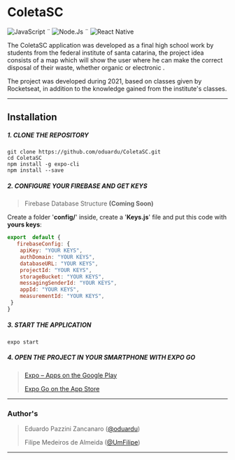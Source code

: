 # ColetaSC

 ![JavaScript](https://img.shields.io/badge/JavaScript-323330?style=for-the-badge&logo=javascript&logoColor=F7DF1E) ¨ ![Node.Js](https://img.shields.io/badge/Node.js-43853D?style=for-the-badge&logo=node.js&logoColor=white)              ¨  ![React Native](https://img.shields.io/badge/React_Native-20232A?style=for-the-badge&logo=react&logoColor=61DAFB)

The ColetaSC application was developed as a final high school work by students from the federal institute of santa catarina, the project idea consists of a map which will show the user where he can make the correct disposal of their waste, whether organic or electronic .

The project was developed during 2021, based on classes given by Rocketseat, in addition to the knowledge gained from the institute's classes.
___
## Installation 
##### 1. CLONE THE REPOSITORY
	git clone https://github.com/oduardu/ColetaSC.git
	cd ColetaSC
	npm install -g expo-cli
	npm install --save
##### 2. CONFIGURE YOUR FIREBASE AND GET KEYS
> Firebase Database Structure **(Coming Soon)**

Create a folder '**config/**' inside, create a '**Keys.js**' file and put this code with **yours keys**:
```javascript
export  default {
   firebaseConfig: {
	apiKey: "YOUR KEYS",
	authDomain: "YOUR KEYS",
	databaseURL: "YOUR KEYS",
	projectId: "YOUR KEYS",
	storageBucket: "YOUR KEYS",
	messagingSenderId: "YOUR KEYS",
	appId: "YOUR KEYS",
	measurementId: "YOUR KEYS",
 }
}
```
##### 3. START THE APPLICATION
	expo start
##### 4. OPEN THE PROJECT IN YOUR SMARTPHONE WITH EXPO GO
> [Expo – Apps on the Google Play](https://play.google.com/store/apps/details?id=host.exp.exponent)
> 
> [‎Expo Go on the App Store](https://apps.apple.com/us/app/expo-go/id982107779)

___

### Author's

> Eduardo Pazzini Zancanaro ([@oduardu](https://github.com/oduardu "Github: Eduardo Pazzini Zancanaro"))
> 
> Filipe Medeiros de Almeida ([@UmFilipe](https://github.com/UmFilipe "Github: Filipe Medeiros de Almeida"))
___
